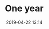 ---
layout: post
title:  "One year"
date:   2019-04-22 13:14
categories: [Love memory]
excerpt: The experinece of this year make us love each orther deeper and deeper.
comments: true
---